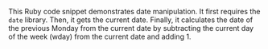 This Ruby code snippet demonstrates date manipulation. It first requires the `date` library. Then, it gets the current date. Finally, it calculates the date of the previous Monday from the current date by subtracting the current day of the week (wday) from the current date and adding 1.
